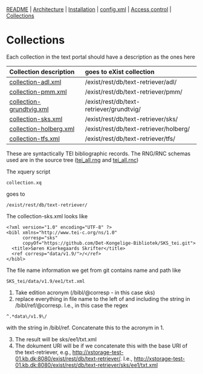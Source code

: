 [README](../README.md) | [Architecture](../ARCHITECTURE.md) | [Installation](../INSTALL.md) | [config.xml](CONFIG.md) | [Access control](../htaccess/README.md) | [Collections](./README.md)


# Collections

Each collection in the text portal should have a description as the ones here

| Collection description | goes to eXist collection |
|:-----------------------|:----------|
| [collection-adl.xml](collection-adl.xml) | /exist/rest/db/text-retriever/adl/ |
| [collection-pmm.xml](collection-pmm.xml) | /exist/rest/db/text-retriever/pmm/ |
| [collection-grundtvig.xml](collection-grundtvig.xml) | /exist/rest/db/text-retriever/grundtvig/ |
| [collection-sks.xml](collection-sks.xml) | /exist/rest/db/text-retriever/sks/ |
| [collection-holberg.xml](collection-holberg.xml) | /exist/rest/db/text-retriever/holberg/ |
| [collection-tfs.xml](collection-tfs.xml) |  /exist/rest/db/text-retriever/tfs/ |

These are syntactically TEI bibliographic records. The RNG/RNC schemas
used are in the source tree ([tei_all.rng](tei_all.rng) and
[tei_all.rnc](tei_all.rnc))

The xquery script

```
collection.xq
```

goes to

```
/exist/rest/db/text-retriever/
```

The collection-sks.xml looks like

```
<?xml version="1.0" encoding="UTF-8" ?>
<bibl xmlns="http://www.tei-c.org/ns/1.0" 
      corresp="sks" 
      copyOf="https://github.com/Det-Kongelige-Bibliotek/SKS_tei.git">
  <title>Søren Kierkegaards Skrifter</title>
  <ref corresp="data/v1.9/">/</ref>
</bibl>
```

The file name information we get from git contains name and path like

```
SKS_tei/data/v1.9/ee1/txt.xml
```

1. Take edition acronym (/bibl/@corresp - in this case sks)
2. replace everything in file name to the left of and including the string in /bibl/ref/@corresp. I.e., in this case the regex
```
^.*data\/v1.9\/
```
with the string in /bibl/ref. Concatenate this to the acronym in 1.

3. The result will be sks/ee1/txt.xml 
4. The dokument URI will be if we concatenate this with the base URI of the text-retriever, e.g., http://xstorage-test-01.kb.dk:8080/exist/rest/db/text-retriever/. I.e.,  http://xstorage-test-01.kb.dk:8080/exist/rest/db/text-retriever/sks/ee1/txt.xml


